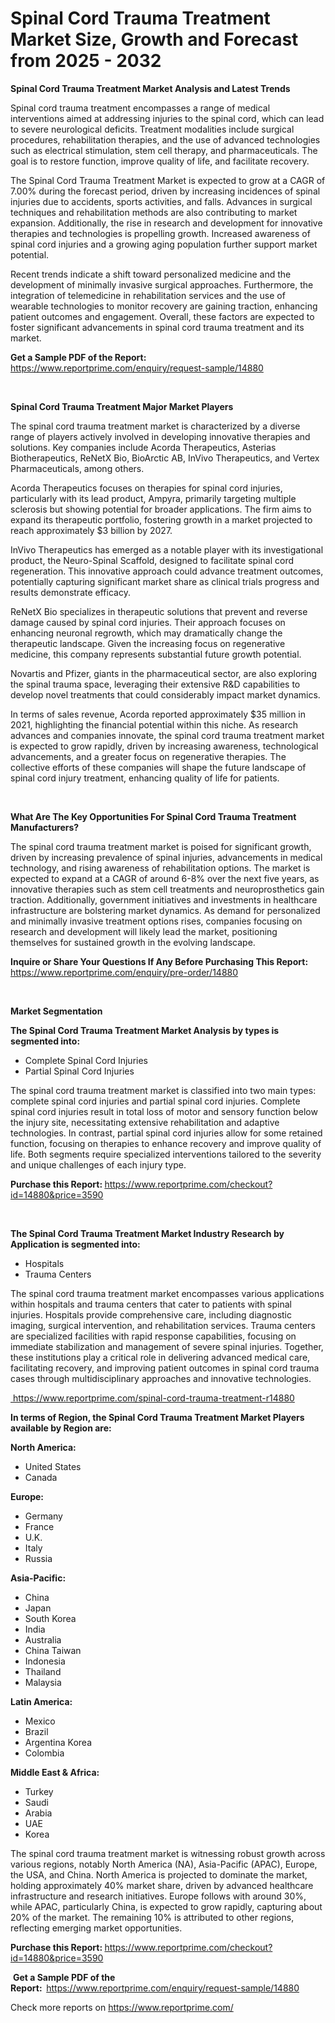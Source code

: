 <p><h1>Spinal Cord Trauma Treatment Market Size, Growth and Forecast from 2025 - 2032</h1></p><p><strong>Spinal Cord Trauma Treatment Market Analysis and Latest Trends</strong></p>
<p><p>Spinal cord trauma treatment encompasses a range of medical interventions aimed at addressing injuries to the spinal cord, which can lead to severe neurological deficits. Treatment modalities include surgical procedures, rehabilitation therapies, and the use of advanced technologies such as electrical stimulation, stem cell therapy, and pharmaceuticals. The goal is to restore function, improve quality of life, and facilitate recovery.</p><p>The Spinal Cord Trauma Treatment Market is expected to grow at a CAGR of 7.00% during the forecast period, driven by increasing incidences of spinal injuries due to accidents, sports activities, and falls. Advances in surgical techniques and rehabilitation methods are also contributing to market expansion. Additionally, the rise in research and development for innovative therapies and technologies is propelling growth. Increased awareness of spinal cord injuries and a growing aging population further support market potential.</p><p>Recent trends indicate a shift toward personalized medicine and the development of minimally invasive surgical approaches. Furthermore, the integration of telemedicine in rehabilitation services and the use of wearable technologies to monitor recovery are gaining traction, enhancing patient outcomes and engagement. Overall, these factors are expected to foster significant advancements in spinal cord trauma treatment and its market.</p></p>
<p><strong>Get a Sample PDF of the Report:&nbsp;</strong> <a href="https://www.reportprime.com/enquiry/request-sample/14880?utm_campaign=3029&utm_medium=2&utm_source=Github&utm_content=ia&utm_term=20032025&utm_id=spinal-cord-trauma-treatment">https://www.reportprime.com/enquiry/request-sample/14880</a></p>
<p>&nbsp;</p>
<p><strong>Spinal Cord Trauma Treatment Major Market Players</strong></p>
<p><p>The spinal cord trauma treatment market is characterized by a diverse range of players actively involved in developing innovative therapies and solutions. Key companies include Acorda Therapeutics, Asterias Biotherapeutics, ReNetX Bio, BioArctic AB, InVivo Therapeutics, and Vertex Pharmaceuticals, among others.</p><p>Acorda Therapeutics focuses on therapies for spinal cord injuries, particularly with its lead product, Ampyra, primarily targeting multiple sclerosis but showing potential for broader applications. The firm aims to expand its therapeutic portfolio, fostering growth in a market projected to reach approximately $3 billion by 2027.</p><p>InVivo Therapeutics has emerged as a notable player with its investigational product, the Neuro-Spinal Scaffold, designed to facilitate spinal cord regeneration. This innovative approach could advance treatment outcomes, potentially capturing significant market share as clinical trials progress and results demonstrate efficacy.</p><p>ReNetX Bio specializes in therapeutic solutions that prevent and reverse damage caused by spinal cord injuries. Their approach focuses on enhancing neuronal regrowth, which may dramatically change the therapeutic landscape. Given the increasing focus on regenerative medicine, this company represents substantial future growth potential.</p><p>Novartis and Pfizer, giants in the pharmaceutical sector, are also exploring the spinal trauma space, leveraging their extensive R&D capabilities to develop novel treatments that could considerably impact market dynamics.</p><p>In terms of sales revenue, Acorda reported approximately $35 million in 2021, highlighting the financial potential within this niche. As research advances and companies innovate, the spinal cord trauma treatment market is expected to grow rapidly, driven by increasing awareness, technological advancements, and a greater focus on regenerative therapies. The collective efforts of these companies will shape the future landscape of spinal cord injury treatment, enhancing quality of life for patients.</p></p>
<p>&nbsp;</p>
<p><strong>What Are The Key Opportunities For Spinal Cord Trauma Treatment Manufacturers?</strong></p>
<p><p>The spinal cord trauma treatment market is poised for significant growth, driven by increasing prevalence of spinal injuries, advancements in medical technology, and rising awareness of rehabilitation options. The market is expected to expand at a CAGR of around 6-8% over the next five years, as innovative therapies such as stem cell treatments and neuroprosthetics gain traction. Additionally, government initiatives and investments in healthcare infrastructure are bolstering market dynamics. As demand for personalized and minimally invasive treatment options rises, companies focusing on research and development will likely lead the market, positioning themselves for sustained growth in the evolving landscape.</p></p>
<p><strong>Inquire or Share Your Questions If Any Before Purchasing This Report:</strong> <a href="https://www.reportprime.com/enquiry/pre-order/14880?utm_campaign=3029&utm_medium=2&utm_source=Github&utm_content=ia&utm_term=20032025&utm_id=spinal-cord-trauma-treatment">https://www.reportprime.com/enquiry/pre-order/14880</a></p>
<p>&nbsp;</p>
<p><strong>Market Segmentation</strong></p>
<p><strong>The Spinal Cord Trauma Treatment Market Analysis by types is segmented into:</strong></p>
<p><ul><li>Complete Spinal Cord Injuries</li><li>Partial Spinal Cord Injuries</li></ul></p>
<p><p>The spinal cord trauma treatment market is classified into two main types: complete spinal cord injuries and partial spinal cord injuries. Complete spinal cord injuries result in total loss of motor and sensory function below the injury site, necessitating extensive rehabilitation and adaptive technologies. In contrast, partial spinal cord injuries allow for some retained function, focusing on therapies to enhance recovery and improve quality of life. Both segments require specialized interventions tailored to the severity and unique challenges of each injury type.</p></p>
<p><strong>Purchase this Report:&nbsp;</strong><a href="https://www.reportprime.com/checkout?id=14880&price=3590&utm_campaign=3029&utm_medium=2&utm_source=Github&utm_content=ia&utm_term=20032025&utm_id=spinal-cord-trauma-treatment">https://www.reportprime.com/checkout?id=14880&price=3590</a></p>
<p>&nbsp;</p>
<p><strong>The Spinal Cord Trauma Treatment Market Industry Research by Application is segmented into:</strong></p>
<p><ul><li>Hospitals</li><li>Trauma Centers</li></ul></p>
<p><p>The spinal cord trauma treatment market encompasses various applications within hospitals and trauma centers that cater to patients with spinal injuries. Hospitals provide comprehensive care, including diagnostic imaging, surgical intervention, and rehabilitation services. Trauma centers are specialized facilities with rapid response capabilities, focusing on immediate stabilization and management of severe spinal injuries. Together, these institutions play a critical role in delivering advanced medical care, facilitating recovery, and improving patient outcomes in spinal cord trauma cases through multidisciplinary approaches and innovative technologies.</p></p>
<p><a href="https://www.reportprime.com/spinal-cord-trauma-treatment-r14880?utm_campaign=3029&utm_medium=2&utm_source=Github&utm_content=ia&utm_term=20032025&utm_id=spinal-cord-trauma-treatment">&nbsp;https://www.reportprime.com/spinal-cord-trauma-treatment-r14880</a></p>
<p><strong>In terms of Region, the Spinal Cord Trauma Treatment Market Players available by Region are:</strong></p>
<p>
    <p> <strong> North America: </strong>
        <ul>
            <li>United States</li>
            <li>Canada</li>
        </ul>
        </p> 
    <p> <strong> Europe: </strong>
        <ul>
            <li>Germany</li>
            <li>France</li>
            <li>U.K.</li>
            <li>Italy</li>
            <li>Russia</li>
        </ul>
        </p> 
    <p> <strong> Asia-Pacific: </strong>
        <ul>
            <li>China</li>
            <li>Japan</li>
            <li>South Korea</li>
            <li>India</li>
            <li>Australia</li>
            <li>China Taiwan</li>
            <li>Indonesia</li>
            <li>Thailand</li>
            <li>Malaysia</li>
        </ul>
        </p> 
    <p> <strong> Latin America: </strong>
        <ul>
            <li>Mexico</li>
            <li>Brazil</li>
            <li>Argentina Korea</li>
            <li>Colombia</li>
        </ul>
        </p> 
    <p> <strong> Middle East & Africa: </strong>
        <ul>
            <li>Turkey</li>
            <li>Saudi</li>
            <li>Arabia</li>
            <li>UAE</li>
            <li>Korea</li>
        </ul>
    </p>
    </p>
<p><p>The spinal cord trauma treatment market is witnessing robust growth across various regions, notably North America (NA), Asia-Pacific (APAC), Europe, the USA, and China. North America is projected to dominate the market, holding approximately 40% market share, driven by advanced healthcare infrastructure and research initiatives. Europe follows with around 30%, while APAC, particularly China, is expected to grow rapidly, capturing about 20% of the market. The remaining 10% is attributed to other regions, reflecting emerging market opportunities.</p></p>
<p><strong>Purchase this Report: </strong><a href="https://www.reportprime.com/checkout?id=14880&price=3590&utm_campaign=3029&utm_medium=2&utm_source=Github&utm_content=ia&utm_term=20032025&utm_id=spinal-cord-trauma-treatment">https://www.reportprime.com/checkout?id=14880&price=3590</a></p>
<p>&nbsp;<strong>Get a Sample PDF of the Report:&nbsp;&nbsp;</strong><a href="https://www.reportprime.com/enquiry/request-sample/14880?utm_campaign=3029&utm_medium=2&utm_source=Github&utm_content=ia&utm_term=20032025&utm_id=spinal-cord-trauma-treatment">https://www.reportprime.com/enquiry/request-sample/14880</a></p>
<p><strong></strong></p>
<p>Check more reports on <a href="https://www.reportprime.com/?utm_campaign=3029&utm_medium=2&utm_source=Github&utm_content=ia&utm_term=20032025&utm_id=spinal-cord-trauma-treatment">https://www.reportprime.com/</a></p>